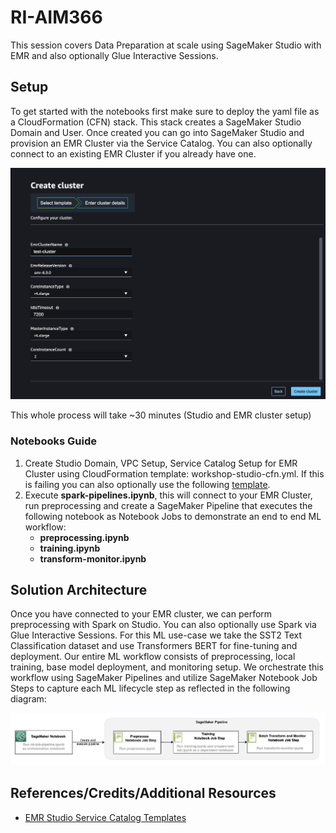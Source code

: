# RI-AIM366
This session covers Data Preparation at scale using SageMaker Studio with EMR and also optionally Glue Interactive Sessions.

## Setup
To get started with the notebooks first make sure to deploy the yaml file as a CloudFormation (CFN) stack. This stack creates a SageMaker Studio Domain and User. Once created you can go into SageMaker Studio and provision an EMR Cluster via the Service Catalog. You can also optionally connect to an existing EMR Cluster if you already have one.

![cluster-creation](images/cluster-creation.png)

This whole process will take ~30 minutes (Studio and EMR cluster setup)

### Notebooks Guide

1. Create Studio Domain, VPC Setup, Service Catalog Setup for EMR Cluster using CloudFormation template: workshop-studio-cfn.yml. If this is failing you can also optionally use the following [template](https://github.com/aws-samples/sagemaker-studio-emr/blob/main/cloudformation/getting_started/CFN-SagemakerEMRNoAuthProductWithStudio-v3.yaml).
2. Execute <b>spark-pipelines.ipynb</b>, this will connect to your EMR Cluster, run preprocessing and create a SageMaker Pipeline that executes the following notebook as Notebook Jobs to demonstrate an end to end ML workflow:
   - <b>preprocessing.ipynb</b>
   - <b>training.ipynb</b>
   - <b>transform-monitor.ipynb</b>

## Solution Architecture
Once you have connected to your EMR cluster, we can perform preprocessing with Spark on Studio. You can also optionally use Spark via Glue Interactive Sessions. For this ML use-case we take the SST2 Text Classification dataset and use Transformers BERT for fine-tuning and deployment. Our entire ML workflow consists of preprocessing, local training, base model deployment, and monitoring setup. We orchestrate this workflow using SageMaker Pipelines and utilize SageMaker Notebook Job Steps to capture each ML lifecycle step as reflected in the following diagram:

![workflow](images/workflow.png)

## References/Credits/Additional Resources

- [EMR Studio Service Catalog Templates](https://github.com/aws-samples/sagemaker-studio-emr/tree/main)
